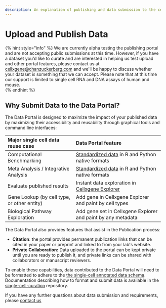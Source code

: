```yaml
---
description: An explanation of publishing and data submission to the cellxgene data portal
---
```


# Upload and Publish Data

{% hint style="info" %}
We are currently alpha testing the publishing portal and are not accepting public submissions at this time. However, if you have a dataset you'd like to curate and are interested in helping us test upload and other portal features, please contact us at [cellxgene@chanzuckerberg.com](mailto:cellxgene@chanzuckerberg.com) and we'll be happy to discuss whether your dataset is something that we can accept. Please note that at this time our support is limited to single cell RNA and DNA assays of human and mouse.     
{% endhint %}

## Why Submit Data to the Data Portal?

The Data Portal is designed to maximize the impact of your published data by maximizing their accessibility and reusability through graphical tools and command line interfaces:

| Major single cell data reuse case | Data Portal feature |
| :--- | :--- |
| Computational Benchmarking | [Standardized data](data-portal.md#downloading-data) in R and Python native formats |
| Meta Analysis / Integrative Analysis | [Standardized data](data-portal.md#downloading-data) in R and Python native formats |
| Evaluate published results | Instant data exploration in [Cellxgene Explorer](../explore-data/the-exploration-interface.md) |
| Gene Lookup \(by cell type, or other entity\) | Add gene in Cellxgene Explorer and paint by cell types |
| Biological Pathway Exploration | Add gene set in Cellxgene Explorer and paint by any metadata |

The Data Portal also provides features that assist in the Publication process:

* **Citation:** the portal provides permanent publication links that can be cited in your paper or preprint and linked to from your lab's website. 
* **Private Collaboration:** Data uploaded to the portal can be kept private until you are ready to publish it, and private links can be shared with collaborators or manuscript reviewers.

To enable these capabilities, data contributed to the Data Portal will need to be formatted to adhere to the [the single-cell annotated data schema](https://github.com/chanzuckerberg/single-cell-curation/blob/main/schema/2.0.0/corpora_schema.md). Documentation describing how to format and submit data is available in the [single-cell-curation](https://github.com/chanzuckerberg/single-cell-curation) repository.

If you have any further questions about data submission and requirements, please [contact us](../contact-us.md)
